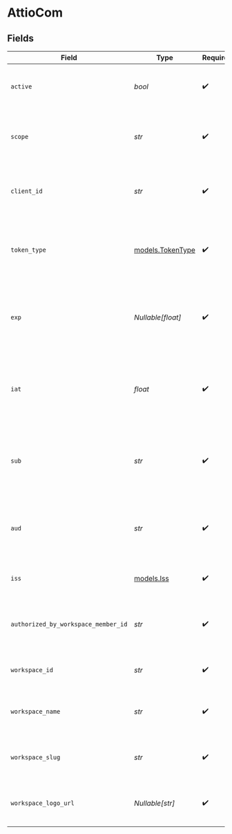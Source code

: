 # AttioCom


## Fields

| Field                                                                                              | Type                                                                                               | Required                                                                                           | Description                                                                                        |
| -------------------------------------------------------------------------------------------------- | -------------------------------------------------------------------------------------------------- | -------------------------------------------------------------------------------------------------- | -------------------------------------------------------------------------------------------------- |
| `active`                                                                                           | *bool*                                                                                             | :heavy_check_mark:                                                                                 | Whether the token is currently active and usable.                                                  |
| `scope`                                                                                            | *str*                                                                                              | :heavy_check_mark:                                                                                 | A space-separated list of scopes associated with this token                                        |
| `client_id`                                                                                        | *str*                                                                                              | :heavy_check_mark:                                                                                 | The app ID of the OAuth application that requested this token                                      |
| `token_type`                                                                                       | [models.TokenType](../models/tokentype.md)                                                         | :heavy_check_mark:                                                                                 | The type of token, always Bearer for tokens acquired via the OAuth 2.0 flow.                       |
| `exp`                                                                                              | *Nullable[float]*                                                                                  | :heavy_check_mark:                                                                                 | The time at which this token will expire, if set, as a number of seconds since January 1 1970 UTC. |
| `iat`                                                                                              | *float*                                                                                            | :heavy_check_mark:                                                                                 | The time at which this token was issued, as a number of seconds since January 1 1970 UTC.          |
| `sub`                                                                                              | *str*                                                                                              | :heavy_check_mark:                                                                                 | Since Bearer tokens grant Workspace-level permissions, this property contains the workspace_id.    |
| `aud`                                                                                              | *str*                                                                                              | :heavy_check_mark:                                                                                 | The intended audience for this token, for Bearer tokens this is the same as the client_id.         |
| `iss`                                                                                              | [models.Iss](../models/iss.md)                                                                     | :heavy_check_mark:                                                                                 | The issuer of the token. Always attio.com                                                          |
| `authorized_by_workspace_member_id`                                                                | *str*                                                                                              | :heavy_check_mark:                                                                                 | The ID of the workspace member who authorised this token initially.                                |
| `workspace_id`                                                                                     | *str*                                                                                              | :heavy_check_mark:                                                                                 | The ID of the workspace the token is scoped to.                                                    |
| `workspace_name`                                                                                   | *str*                                                                                              | :heavy_check_mark:                                                                                 | The name of the workspace the token is scoped to.                                                  |
| `workspace_slug`                                                                                   | *str*                                                                                              | :heavy_check_mark:                                                                                 | The slug of the workspace the token is scoped to.                                                  |
| `workspace_logo_url`                                                                               | *Nullable[str]*                                                                                    | :heavy_check_mark:                                                                                 | The logo URL of the workspace the token is scoped to.                                              |